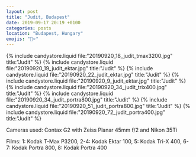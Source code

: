 ```yaml
---
layout: post
title: "Judit, Budapest"
date: 2019-09-17 20:19 +0100
categories: posts
location: "Budapest, Hungary"
emojis: "🔞⭐"
---
```


{% include candystore.liquid file:"20190920_18_judit_tmax3200.jpg" title:"Judit" %}
{% include candystore.liquid file:"20190920_19_judit_ektar.jpg" title:"Judit" %}
{% include candystore.liquid file:"20190920_22_judit_ektar.jpg" title:"Judit" %}
{% include candystore.liquid file:"20190920_9_judit_ektar.jpg" title:"Judit" %}
{% include candystore.liquid file:"20190920_34_judit_trix400.jpg" title:"Judit" %}
{% include candystore.liquid file:"20190920_34_judit_portra800.jpg" title:"Judit" %}
{% include candystore.liquid file:"20190920_51_judit_portra800.jpg" title:"Judit" %}
{% include candystore.liquid file:"20190920_72_judit_portra400.jpg" title:"Judit" %}

Cameras used: Contax G2 with Zeiss Planar 45mm f/2 and Nikon 35Ti

Films: 1: Kodak T-Max P3200, 2-4: Kodak Ektar 100, 5: Kodak Tri-X 400, 6-7: Kodak Portra 800, 8: Kodak Portra 400